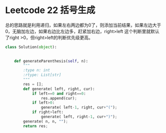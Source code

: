 # Leetcode 22 括号生成
总的思路就是利用递归，如果左右两边都为0了，则添加当前结果，如果左边大于0，无脑加左边，如果右边比左边多，赶紧加右边，right>left 这个判断里就默认了right >0，但right>left的判断优先级更高。
```python
class Solution(object):
    
        
    def generateParenthesis(self, n):
        """
        :type n: int
        :rtype: List[str]
        """
        res = [];
        def generate( left, right, cur):
            if left==0 and right==0:
                res.append(cur);
            if left>0:
                generate( left-1, right, cur+"(");
            if right>left:
                generate( left, right-1, cur+")");
        generate( n, n, "");
        return res;
```
